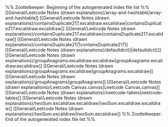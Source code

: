 %% Zoottelkeeper: Beginning of the autogenerated index file list  %%
 [[General/Leetcode Notes (drawn explanations)/array-and-hashtable|array-and-hashtable]]
 [[General/Leetcode Notes (drawn explanations)/containsDuplicate217.excalidraw.excalidraw|containsDuplicate217.excalidraw.excalidraw]]
 [[General/Leetcode Notes (drawn explanations)/containsDuplicate217.excalidraw|containsDuplicate217.excalidraw]]
 [[General/Leetcode Notes (drawn explanations)/containsDuplicate217|containsDuplicate217]]
 [[General/Leetcode Notes (drawn explanations)/defaultdict()|defaultdict()]]
 [[General/Leetcode Notes (drawn explanations)/groupAnagrams.excalidraw.excalidraw|groupAnagrams.excalidraw.excalidraw]]
 [[General/Leetcode Notes (drawn explanations)/groupAnagrams.excalidraw|groupAnagrams.excalidraw]]
 [[General/Leetcode Notes (drawn explanations)/groupAnagrams|groupAnagrams]]
 [[General/Leetcode Notes (drawn explanations)/Leetcode Canvas.canvas|Leetcode Canvas.canvas]]
 [[General/Leetcode Notes (drawn explanations)/neetcode-tables|neetcode-tables]]
 [[General/Leetcode Notes (drawn explanations)/twoSum.excalidraw.excalidraw|twoSum.excalidraw.excalidraw]]
 [[General/Leetcode Notes (drawn explanations)/twoSum.excalidraw|twoSum.excalidraw]]
%% Zoottelkeeper: End of the autogenerated index file list  %%
